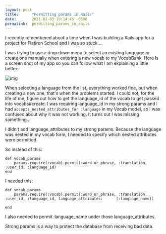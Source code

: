 ```yaml
---
layout: post
title:      "Permitting params in Rails"
date:       2021-02-03 19:14:46 -0500
permalink:  permitting_params_in_rails
---
```


I recently remembered about a time when I was building a Rails app for a project for Flatiron School and I was so stuck....

I was trying to use a drop down menu to select an existing language or create one manually when entering a new vocab to my VocabBank. Here is a screen shot of my app so you can follow what I am explaining a little better:

![img](https://i.imgur.com/l2sYDkO.png[/img]http://)

When selecting a language from the list, everything worked fine, but when creating a new one, that's when the problems started. I could not, for the life of me, figure out how to get the language_id of the vocab to get passed into vocabs#create. I was requiring language_id in my strong params and I had ```accepts_nested_attributes_for :language``` in my Vocab model, so I was confused about why it was not working. It turns out I was missing something...

I didn't add language_attributes to my strong params. Because the language was nested in my vocab form, I needed to specify which nested attributes were permitted. 

So instead of this:

```
def vocab_params 
    params.require(:vocab).permit(:word_or_phrase, :translation, :user_id, :language_id)
end
```
		 
I needed this:

```
def vocab_params 
    params.require(:vocab).permit(:word_or_phrase, :translation, :user_id, :language_id, language_attributes:      [:language_name])
     
end
```
		 
I also needed to permit :language_name under those language_attributes.


Strong params is a way to protect the database from receiving bad data. 


